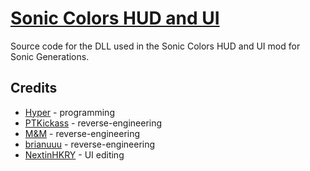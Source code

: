 # [Sonic Colors HUD and UI](https://gamebanana.com/mods/374215)
Source code for the DLL used in the Sonic Colors HUD and UI mod for Sonic Generations.

## Credits
- [Hyper](https://github.com/HyperBE32) - programming
- [PTKickass](https://github.com/PTKickass) - reverse-engineering
- [M&M](https://github.com/ActualMandM) - reverse-engineering
- [brianuuu](https://github.com/brianuuu) - reverse-engineering
- [NextinHKRY](https://gamebanana.com/members/2015101) - UI editing